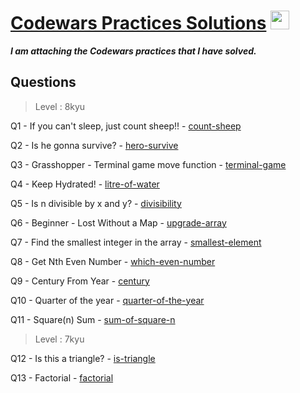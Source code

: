 # [Codewars Practices Solutions](https://www.codewars.com/) <img src="https://alternative.me/media/256/codewars-icon-meo3nwrzffa654uz-c.png" width="30" height="30">
 
 ***I am attaching the Codewars practices that I have solved.***
 
 
 ## Questions
 > Level : 8kyu

 Q1 - If you can't sleep, just count sheep!! - [count-sheep]()
 
 Q2 - Is he gonna survive? - [hero-survive]()
 
 Q3 - Grasshopper - Terminal game move function - [terminal-game]()
 
 Q4 - Keep Hydrated! - [litre-of-water]()
 
 Q5 - Is n divisible by x and y? - [divisibility]()
 
 Q6 - Beginner - Lost Without a Map - [upgrade-array]()
 
 Q7 - Find the smallest integer in the array - [smallest-element]()
 
 Q8 - Get Nth Even Number - [which-even-number]()
 
 Q9 - Century From Year - [century]()
 
 Q10 - Quarter of the year - [quarter-of-the-year]()
 
 Q11 - Square(n) Sum - [sum-of-square-n]()
 
  > Level : 7kyu

Q12 - Is this a triangle? - [is-triangle]()

Q13 - Factorial - [factorial]()
